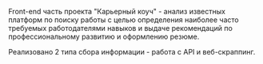 Front-end часть проекта "Карьерный коуч" - анализ известных платформ по поиску работы с целью определения наиболее часто требуемых работодателями навыков и выдаче рекомендаций по профессиональному развитию и оформлению резюме.

Реализовано 2 типа сбора информации - работа с API и веб-скраппинг.
